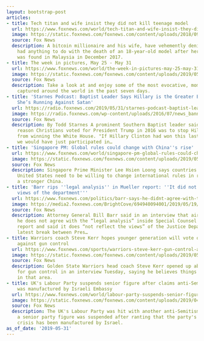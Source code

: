 ```yaml
---
layout: bootstrap-post
articles:
- title: Tech titan and wife insist they did not kill teenage model
  url: https://www.foxnews.com/world/tech-titan-and-wife-insist-they-did-not-kill-teenage-model
  image: https://static.foxnews.com/foxnews.com/content/uploads/2018/09/ivana20esther20robert20smit.jpg
  source: Fox News
  description: A bitcoin millionaire and his wife, have vehemently denied that they
    had anything to do with the death of an 18-year-old model after her nude body
    was found in Malaysia in December 2017.
- title: The week in pictures, May 25 - May 31
  url: https://www.foxnews.com/world/the-week-in-pictures-may-25-may-31
  image: https://static.foxnews.com/foxnews.com/content/uploads/2019/05/01_AP19150732689838.jpg
  source: Fox News
  description: Take a look at and enjoy some of the most evocative, momentous images
    captured around the world in the past seven days.
- title: 'Starnes Podcast: Baptist Leader Says Hillary is the Greater Evil, Unless
    She’s Running Against Satan'
  url: https://radio.foxnews.com/2019/05/31/starnes-podcast-baptist-leader-says-hillary-is-the-greater-evil-unless-shes-running-against-satan/
  image: https://radio.foxnews.com/wp-content/uploads/2016/07/news_banner_featured_image-150x150.jpg
  source: Fox News
  description: By Todd Starnes A prominent Southern Baptist leader said the chief
    reason Christians voted for President Trump in 2016 was to stop Hillary Clinton
    from winning the White House. "If Hillary Clinton had won this last election,
    we would have just participated in…
- title: 'Singapore PM: Global rules could change with China''s rise'
  url: https://www.foxnews.com/world/singapore-pm-global-rules-could-change-with-chinas-rise
  image: https://static.foxnews.com/foxnews.com/content/uploads/2019/05/ContentBroker_contentid-c281b5b6463d470a96f9f67aa340afee.png
  source: Fox News
  description: Singapore Prime Minister Lee Hsien Loong says countries including the
    United States need to be willing to change international rules in response to
    a stronger China.
- title: 'Barr rips ''legal analysis'' in Mueller report: ''It did not reflect the
    views of the department'''
  url: https://www.foxnews.com/politics/barr-says-he-didnt-agree-with-the-legal-analysis-in-mueller-report-says-it-did-not-reflect-the-views-of-doj
  image: https://media2.foxnews.com/BrightCove/694940094001/2019/05/19/694940094001_6038600140001_6038597598001-vs.jpg
  source: Fox News
  description: Attorney General Bill Barr said in an interview that aired Friday that
    he does not agree with the “legal analysis” inside Special Counsel Robert Mueller’s
    report and said it does “not reflect the views” of the Justice Department, the
    latest break between Pres…
- title: Warriors coach Steve Kerr hopes younger generation will vote out lawmakers
    against gun control
  url: https://www.foxnews.com/sports/warriors-steve-kerr-gun-control-advocacy-voting
  image: https://static.foxnews.com/foxnews.com/content/uploads/2019/05/NBA-Steve-Kerr2.jpg
  source: Fox News
  description: Golden State Warriors head coach Steve Kerr opened up about advocating
    for gun control in an interview Tuesday, saying he believes things are changing
    in that area.
- title: UK's Labour Party suspends senior figure after claims anti-Semitism crisis
    was manufactured by Israeli Embassy
  url: https://www.foxnews.com/world/labour-party-suspends-senior-figure-antisemitism-crisis-manufactured-israel
  image: https://static.foxnews.com/foxnews.com/content/uploads/2019/04/ContentBroker_contentid-8aa8d06106a940599be9c017e9b029c9.png
  source: Fox News
  description: The UK's Labour Party was hit with another anti-Semitism crisis after
    a senior party figure was suspended after ranting that the party's anti-Semitism
    crisis has been manufactured by Israel.
as_of_date: '2019-05-31'
---
```


